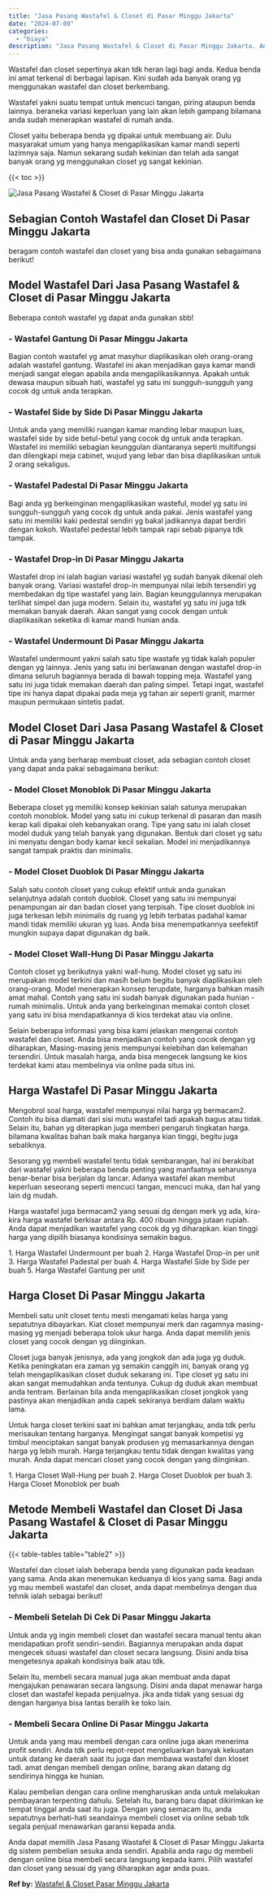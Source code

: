 ```yaml
---
title: "Jasa Pasang Wastafel & Closet di Pasar Minggu Jakarta"
date: "2024-07-09"
categories: 
  - "biaya"
description: "Jasa Pasang Wastafel & Closet di Pasar Minggu Jakarta. Anda dapat memilih Jasa Pasang Wastafel & Closet di Pasar Minggu Jakarta dg sistem pembelian sesuka an..."
---
```


Wastafel dan closet sepertinya akan tdk heran lagi bagi anda. Kedua benda ini amat terkenal di berbagai lapisan. Kini sudah ada banyak orang yg menggunakan wastafel dan closet berkembang.

Wastafel yakni suatu tempat untuk mencuci tangan, piring ataupun benda lainnya. beraneka variasi keperluan yang lain akan lebih gampang bilamana anda sudah menerapkan wastafel di rumah anda.

Closet yaitu beberapa benda yg dipakai untuk membuang air. Dulu masyarakat umum yang hanya mengaplikasikan kamar mandi seperti lazimnya saja. Namun sekarang sudah kekinian dan telah ada sangat banyak orang yg menggunakan closet yg sangat kekinian.

{{< toc >}}

![Jasa Pasang Wastafel & Closet di Pasar Minggu Jakarta](/images/wastafel-closet-murah16.png)

## Sebagian Contoh Wastafel dan Closet Di Pasar Minggu Jakarta

beragam contoh wastafel dan closet yang bisa anda gunakan sebagaimana berikut!

## Model Wastafel Dari Jasa Pasang Wastafel & Closet di Pasar Minggu Jakarta

Beberapa contoh wastafel yg dapat anda gunakan sbb!

### \- Wastafel Gantung Di Pasar Minggu Jakarta

Bagian contoh wastafel yg amat masyhur diaplikasikan oleh orang-orang adalah wastafel gantung. Wastafel ini akan menjadikan gaya kamar mandi menjadi sangat elegan apabila anda mengaplikasikannya. Apakah untuk dewasa maupun sibuah hati, wastafel yg satu ini sungguh-sungguh yang cocok dg untuk anda terapkan.

### \- Wastafel Side by Side Di Pasar Minggu Jakarta

Untuk anda yang memiliki ruangan kamar manding lebar maupun luas, wastafel side by side betul-betul yang cocok dg untuk anda terapkan. Wastafel ini memiliki sebagian keunggulan diantaranya seperti multifungsi dan dilengkapi meja cabinet, wujud yang lebar dan bisa diaplikasikan untuk 2 orang sekaligus.

### \- Wastafel Padestal Di Pasar Minggu Jakarta

Bagi anda yg berkeinginan mengaplikasikan wasteful, model yg satu ini sungguh-sungguh yang cocok dg untuk anda pakai. Jenis wastafel yang satu ini memiliki kaki pedestal sendiri yg bakal jadikannya dapat berdiri dengan kokoh. Wastafel pedestal lebih tampak rapi sebab pipanya tdk tampak.

### \- Wastafel Drop-in Di Pasar Minggu Jakarta

Wastafel drop ini ialah bagian variasi wastafel yg sudah banyak dikenal oleh banyak orang. Variasi wastafel drop-in mempunyai nilai lebih tersendiri yg membedakan dg tipe wastafel yang lain. Bagian keunggulannya merupakan terlihat simpel dan juga modern. Selain itu, wastafel yg satu ini juga tdk memakan banyak daerah. Akan sangat yang cocok dengan untuk diaplikasikan seketika di kamar mandi hunian anda.

### \- Wastafel Undermount Di Pasar Minggu Jakarta

Wastafel undermount yakni salah satu tipe wastafe yg tidak kalah populer dengan yg lainnya. Jenis yang satu ini berlawanan dengan wastafel drop-in dimana seluruh bagiannya berada di bawah topping meja. Wastafel yang satu ini juga tidak memakan daerah dan paling simpel. Tetapi ingat, wastafel tipe ini hanya dapat dipakai pada meja yg tahan air seperti granit, marmer maupun permukaan sintetis padat.

## Model Closet Dari Jasa Pasang Wastafel & Closet di Pasar Minggu Jakarta

Untuk anda yang berharap membuat closet, ada sebagian contoh closet yang dapat anda pakai sebagaimana berikut:

### \- Model Closet Monoblok Di Pasar Minggu Jakarta

Beberapa closet yg memiliki konsep kekinian salah satunya merupakan contoh monoblok. Model yang satu ini cukup terkenal di pasaran dan masih kerap kali dipakai oleh kebanyakan orang. Tipe yang satu ini ialah closet model duduk yang telah banyak yang digunakan. Bentuk dari closet yg satu ini menyatu dengan body kamar kecil sekalian. Model ini menjadikannya sangat tampak praktis dan minimalis.

### \- Model Closet Duoblok Di Pasar Minggu Jakarta

Salah satu contoh closet yang cukup efektif untuk anda gunakan selanjutnya adalah contoh duoblok. Closet yang satu ini mempunyai penampungan air dan badan closet yang terpisah. Tipe closet duoblok ini juga terkesan lebih minimalis dg ruang yg lebih terbatas padahal kamar mandi tidak memiliki ukuran yg luas. Anda bisa menempatkannya seefektif mungkin supaya dapat digunakan dg baik.

### \- Model Closet Wall-Hung Di Pasar Minggu Jakarta

Contoh closet yg berikutnya yakni wall-hung. Model closet yg satu ini merupakan model terkini dan masih belum begitu banyak diaplikasikan oleh orang-orang. Model menerapkan konsep terupdate, harganya bahkan masih amat mahal. Contoh yang satu ini sudah banyak digunakan pada hunian - rumah minimalis. Untuk anda yang berkeinginan memakai contoh closet yang satu ini bisa mendapatkannya di kios terdekat atau via online.

Selain beberapa informasi yang bisa kami jelaskan mengenai contoh wastafel dan closet. Anda bisa menjadikan contoh yang cocok dengan yg diharapkan, Masing-masing jenis mempunyai kelebihan dan kelemahan tersendiri. Untuk masalah harga, anda bisa mengecek langsung ke kios terdekat kami atau membelinya via online pada situs ini.

## Harga Wastafel Di Pasar Minggu Jakarta

Mengobrol soal harga, wastafel mempunyai nilai harga yg bermacam2. Contoh itu bisa diamati dari sisi mutu wastafel tadi apakah bagus atau tidak. Selain itu, bahan yg diterapkan juga memberi pengaruh tingkatan harga. bilamana kwalitas bahan baik maka harganya kian tinggi, begitu juga sebaliknya.

Sesorang yg membeli wastafel tentu tidak sembarangan, hal ini berakibat dari wastafel yakni beberapa benda penting yang manfaatnya seharusnya benar-benar bisa berjalan dg lancar. Adanya wastafel akan membut keperluan seseorang seperti mencuci tangan, mencuci muka, dan hal yang lain dg mudah.

Harga wastafel juga bermacam2 yang sesuai dg dengan merk yg ada, kira-kira harga wastafel berkisar antara Rp. 400 ribuan hingga jutaan rupiah. Anda dapat menjadikan wastafel yang cocok dg yg diharapkan. kian tinggi harga yang dipilih biasanya kondisinya semakin bagus.

1\. Harga Wastafel Undermount per buah 2. Harga Wastafel Drop-in per unit 3. Harga Wastafel Padestal per buah 4. Harga Wastafel Side by Side per buah 5. Harga Wastafel Gantung per unit

## Harga Closet Di Pasar Minggu Jakarta

Membeli satu unit closet tentu mesti mengamati kelas harga yang sepatutnya dibayarkan. Kiat closet mempunyai merk dan ragamnya masing-masing yg menjadi beberapa tolok ukur harga. Anda dapat memilih jenis closet yang cocok dengan yg diinginkan.

Closet juga banyak jenisnya, ada yang jongkok dan ada juga yg duduk. Ketika peningkatan era zaman yg semakin canggih ini, banyak orang yg telah mengaplikasikan closet duduk sekarang ini. Tipe closet yg satu ini akan sangat memudahkan anda tentunya. Cukup dg duduk akan membuat anda tentram. Berlainan bila anda mengaplikasikan closet jongkok yang pastinya akan menjadikan anda capek sekiranya berdiam dalam waktu lama.

Untuk harga closet terkini saat ini bahkan amat terjangkau, anda tdk perlu merisaukan tentang harganya. Mengingat sangat banyak kompetisi yg timbul menciptakan sangat banyak produsen yg memasarkannya dengan harga yg lebih murah. Harga terjangkau tentu tidak dengan kwalitas yang murah. Anda dapat mencari closet yang cocok dengan yang diinginkan.

1\. Harga Closet Wall-Hung per buah 2. Harga Closet Duoblok per buah 3. Harga Closet Monoblok per buah

## Metode Membeli Wastafel dan Closet Di Jasa Pasang Wastafel & Closet di Pasar Minggu Jakarta

{{< table-tables table="table2" >}}

Wastafel dan closet ialah beberapa benda yang digunakan pada keadaan yang sama. Anda akan menemukan keduanya di kios yang sama. Bagi anda yg mau membeli wastafel dan closet, anda dapat membelinya dengan dua tehnik ialah sebagai berikut!

### \- Membeli Setelah Di Cek Di Pasar Minggu Jakarta

Untuk anda yg ingin membeli closet dan wastafel secara manual tentu akan mendapatkan profit sendiri-sendiri. Bagiannya merupakan anda dapat mengecek situasi wastafel dan closet secara langsung. Disini anda bisa mengetesnya apakah kondisinya baik atau tdk.

Selain itu, membeli secara manual juga akan membuat anda dapat mengajukan penawaran secara langsung. Disini anda dapat menawar harga closet dan wastafel kepada penjualnya. jika anda tidak yang sesuai dg dengan harganya bisa lantas beralih ke toko lain.

### \- Membeli Secara Online Di Pasar Minggu Jakarta

Untuk anda yang mau membeli dengan cara online juga akan menerima profit sendiri. Anda tdk perlu repot-repot mengeluarkan banyak kekuatan untuk datang ke daerah saat itu juga dan membawa wastafel dan kloset tadi. amat dengan membeli dengan online, barang akan datang dg sendirinya hingga ke hunian.

Kalau pembelian dengan cara online mengharuskan anda untuk melakukan pembayaran terpenting dahulu. Setelah itu, barang baru dapat dikirimkan ke tempat tinggal anda saat itu juga. Dengan yang semacam itu, anda sepatutnya berhati-hati seandainya membeli closet via online sebab tdk segala penjual menawarkan garansi kepada anda.

Anda dapat memilih Jasa Pasang Wastafel & Closet di Pasar Minggu Jakarta dg sistem pembelian sesuka anda sendiri. Apabila anda ragu dg membeli dengan online bisa membeli secara langsung kepada kami. Pilih wastafel dan closet yang sesuai dg yang diharapkan agar anda puas.

**Ref by:** [Wastafel & Closet Pasar Minggu Jakarta](https://id.wikipedia.org/wiki/Wastafel)
